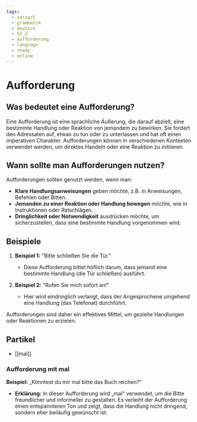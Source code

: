 ```yaml
---
tags:
  - satzart
  - grammatik
  - deutsch
  - b2_2
  - aufforderung
  - language
  - ready
  - online
---
```


# Aufforderung

## Was bedeutet eine Aufforderung?

Eine Aufforderung ist eine sprachliche Äußerung, die darauf abzielt, eine bestimmte Handlung oder Reaktion von jemandem zu bewirken. Sie fordert den Adressaten auf, etwas zu tun oder zu unterlassen und hat oft einen imperativen Charakter. Aufforderungen können in verschiedenen Kontexten verwendet werden, um direktes Handeln oder eine Reaktion zu initiieren.

## Wann sollte man Aufforderungen nutzen?

Aufforderungen sollten genutzt werden, wenn man:

- **Klare Handlungsanweisungen** geben möchte, z.B. in Anweisungen, Befehlen oder Bitten.
- **Jemanden zu einer Reaktion oder Handlung bewegen** möchte, wie in Instruktionen oder Ratschlägen.
- **Dringlichkeit oder Notwendigkeit** ausdrücken möchte, um sicherzustellen, dass eine bestimmte Handlung vorgenommen wird.

## Beispiele

1. **Beispiel 1:** "Bitte schließen Sie die Tür."
   - Diese Aufforderung bittet höflich darum, dass jemand eine bestimmte Handlung (die Tür schließen) ausführt.

2. **Beispiel 2:** "Rufen Sie mich sofort an!"
   - Hier wird eindringlich verlangt, dass der Angesprochene umgehend eine Handlung (das Telefonat) durchführt.

Aufforderungen sind daher ein effektives Mittel, um gezielte Handlungen oder Reaktionen zu erzielen.

## Partikel

- [[mal]]

### Aufforderung mit mal

**Beispiel:** „Könntest du mir mal bitte das Buch reichen?“

- **Erklärung:** In dieser Aufforderung wird „mal“ verwendet, um die Bitte freundlicher und informeller zu gestalten. Es verleiht der Aufforderung einen entspannteren Ton und zeigt, dass die Handlung nicht dringend, sondern eher beiläufig gewünscht ist.
